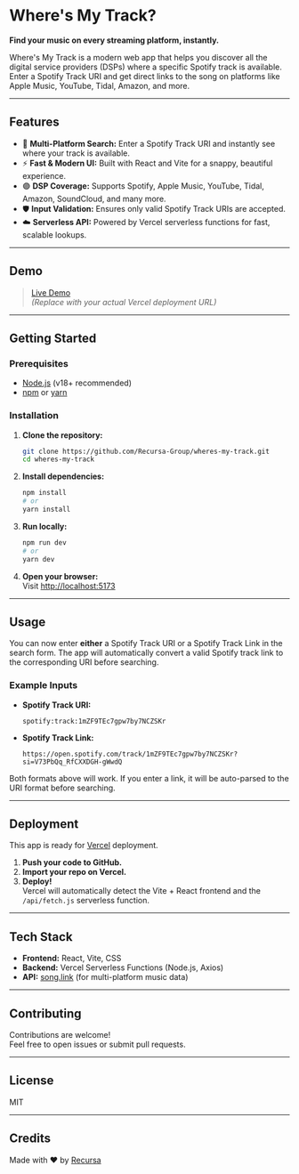 # Where's My Track?

**Find your music on every streaming platform, instantly.**

Where's My Track is a modern web app that helps you discover all the digital service providers (DSPs) where a specific Spotify track is available. Enter a Spotify Track URI and get direct links to the song on platforms like Apple Music, YouTube, Tidal, Amazon, and more.

---

## Features

- 🎵 **Multi-Platform Search:** Enter a Spotify Track URI and instantly see where your track is available.
- ⚡ **Fast & Modern UI:** Built with React and Vite for a snappy, beautiful experience.
- 🟣 **DSP Coverage:** Supports Spotify, Apple Music, YouTube, Tidal, Amazon, SoundCloud, and many more.
- 🛡️ **Input Validation:** Ensures only valid Spotify Track URIs are accepted.
- ☁️ **Serverless API:** Powered by Vercel serverless functions for fast, scalable lookups.

---

## Demo

> [Live Demo](https://your-vercel-deployment-url.vercel.app)  
> _(Replace with your actual Vercel deployment URL)_

---

## Getting Started

### Prerequisites

- [Node.js](https://nodejs.org/) (v18+ recommended)
- [npm](https://www.npmjs.com/) or [yarn](https://yarnpkg.com/)

### Installation

1. **Clone the repository:**

   ```bash
   git clone https://github.com/Recursa-Group/wheres-my-track.git
   cd wheres-my-track
   ```

2. **Install dependencies:**

   ```bash
   npm install
   # or
   yarn install
   ```

3. **Run locally:**

   ```bash
   npm run dev
   # or
   yarn dev
   ```

4. **Open your browser:**  
   Visit [http://localhost:5173](http://localhost:5173)

---

## Usage

You can now enter **either** a Spotify Track URI or a Spotify Track Link in the search form. The app will automatically convert a valid Spotify track link to the corresponding URI before searching.

### Example Inputs

- **Spotify Track URI:**
  ```
  spotify:track:1mZF9TEc7gpw7by7NCZSKr
  ```
- **Spotify Track Link:**
  ```
  https://open.spotify.com/track/1mZF9TEc7gpw7by7NCZSKr?si=V73PbQq_RfCXXDGH-gWwdQ
  ```

Both formats above will work. If you enter a link, it will be auto-parsed to the URI format before searching.

---

## Deployment

This app is ready for [Vercel](https://vercel.com/) deployment.

1. **Push your code to GitHub.**
2. **Import your repo on Vercel.**
3. **Deploy!**  
   Vercel will automatically detect the Vite + React frontend and the `/api/fetch.js` serverless function.

---

## Tech Stack

- **Frontend:** React, Vite, CSS
- **Backend:** Vercel Serverless Functions (Node.js, Axios)
- **API:** [song.link](https://song.link/) (for multi-platform music data)

---

## Contributing

Contributions are welcome!  
Feel free to open issues or submit pull requests.

---

## License

MIT

---

## Credits

Made with ❤️ by [Recursa](https://github.com/Recursa-Group/wheres-my-track)
